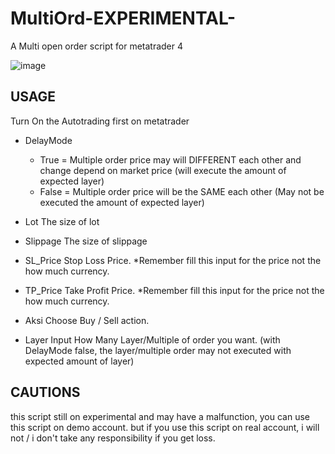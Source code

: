# MultiOrd-EXPERIMENTAL-
A Multi open order script for metatrader 4

![image](https://user-images.githubusercontent.com/92172143/170172615-5f89baac-ec8b-4937-809c-83466ad0ff99.png)

## USAGE
Turn On the Autotrading first on metatrader

- DelayMode
  * True = Multiple order price may will DIFFERENT each other and change depend on market price (will execute the amount of expected layer)
  * False = Multiple order price will be the SAME each other (May not be executed the amount of expected layer)

- Lot
  The size of lot

- Slippage
  The size of slippage

- SL_Price
  Stop Loss Price. *Remember fill this input for the price not the how much currency.

- TP_Price
  Take Profit Price. *Remember fill this input for the price not the how much currency.

- Aksi
  Choose Buy / Sell action.

- Layer
  Input How Many Layer/Multiple of order you want.
  (with DelayMode false, the layer/multiple order may not executed with expected amount of layer)


## CAUTIONS
this script still on experimental and may have a malfunction, you can use this script on demo account. but if you use this script on real account, i will not / i don't take any responsibility if you get loss.
